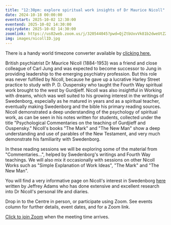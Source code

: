 ```yaml
---
title: "12:30pm: explore spiritual work insights of Dr Maurice Nicoll"
date: 2024-10-18 00:00:00
eventstart: 2025-10-02 12:30:00
eventend: 2025-10-02 14:30:00
expirydate: 2025-10-02 14:30:00
zoomlink: https://us02web.zoom.us/j/320544045?pwd=QjZtbUxvVk81b2dweUtZZTE3ZE9IZz09
img: images/nicollID.jpg
---
```


There is a handy world timezone converter available by [clicking here.](https://www.timeanddate.com/worldclock/converter.html)

British psychiatrist Dr Maurice Nicoll (1884-1953) was a friend and close colleague of Carl Jung and was expected to become successor to Jung in providing leadership to the emerging psychiatry profession. But this role was never fulfilled by Nicoll, because he gave up a lucrative Harley Street practice to study with P. D. Ouspensky who taught the Fourth Way spiritual work brought to the west by Gurdjieff. Nicoll was also insightful in Working with dreams, which was well suited to his growing interest in the writings of Swedenborg, especially as he matured in years and as a spiritual teacher, eventually making Swedenborg and the bible his primary reading sources. Nicoll demonstrated a deep understanding of the psychology of spiritual work, as can be seen in his notes written for students, collected under the title "Psychological Commentaries on the teaching of Gurdjieff and Ouspensky." Nicoll's books "The Mark" and "The New Man" show a deep understanding and use of parables of the New Testament, and very much demonstrate his familiarity with Swedenborg.

In these reading sessions we will be exploring some of the material from "Commentaries...", helped by Swedenborg's writings and Fourth Way teachings. We will also mix it occasionally with sessions on other Nicoll Works such as "Simple Explanation of Work Ideas", "The Mark" and "The New Man".

You will find a very informative page on Nicoll's interest in Swedenborg [here](https://swedenborg.com/scholars-the-swedenborgian-tree-gracing-maurice-nicolls-garden-of-esoterica/) written by Jeffrey Adams who has done extensive and excellent research into Dr Nicoll's personal life and diaries.

Drop in to the Centre in person, or participate using Zoom. See events column for further details, event dates, and for a Zoom link.

[Click to join Zoom](https://us02web.zoom.us/j/320544045?pwd=QjZtbUxvVk81b2dweUtZZTE3ZE9IZz09) when the meeting time arrives.


